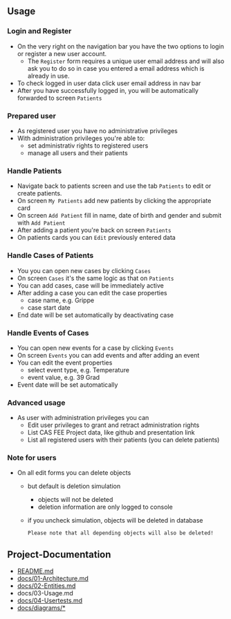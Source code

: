 ## Usage
### Login and Register
- On the very right on the navigation bar you have the two options to login or register a new user account.
  - The `Register` form requires a unique user email address and will also ask you to do so in case you entered a email address which is already in use.
- To check logged in user data click user email address in nav bar
- After you have successfully logged in, you will be automatically forwarded to screen `Patients`

### Prepared user
- As registered user you have no administrative privileges
- With administration privileges you're able to:
   - set administrativ rights to registered users
   - manage all users and their patients

### Handle Patients
- Navigate back to patients screen and use the tab `Patients` to edit or create patients.
- On screen `My Patients` add new patients by clicking the appropriate card
- On screen `Add Patient` fill in name, date of birth and gender and submit with `Add Patient`
- After adding a patient you're back on screen `Patients`
- On patients cards you can `Edit` previously entered data

### Handle Cases of Patients
- You you can open new cases by clicking `Cases`
- On screen `Cases` it's the same logic as that on `Patients`
- You can add cases, case will be immediately active
- After adding a case you can edit the case properties
  - case name, e.g. Grippe
  - case start date
- End date will be set automatically by deactivating case

### Handle Events of Cases
- You can open new events for a case by clicking `Events`
- On screen `Events` you can add events and after adding an event
- You can edit the event properties
  - select event type, e.g. Temperature
  - event value, e.g. 39 Grad
- Event date will be set automatically

### Advanced usage
- As user with administration privileges you can
  - Edit user privileges to grant and retract administration rights
  - List CAS FEE Project data, like github and presentation link
  - List all registered users with their patients (you can delete patients)

### Note for users
- On all edit forms you can delete objects
  - but default is deletion simulation
    - objects will not be deleted
    - deletion information are only logged to console
  - if you uncheck simulation, objects will be deleted in database
    
    ```
    Please note that all depending objects will also be deleted!
    ```

## Project-Documentation
- [README.md](https://github.com/elafari/CAS-FEE_project2/blob/master/README.md)
- [docs/01-Architecture.md](https://github.com/elafari/CAS-FEE_project2/blob/master/docs/01-Architecture.md)
- [docs/02-Entities.md](https://github.com/elafari/CAS-FEE_project2/blob/master/docs/02-Entities.md)
- docs/03-Usage.md
- [docs/04-Usertests.md](https://github.com/elafari/CAS-FEE_project2/blob/master/docs/04-Usertests.md)
- [docs/diagrams/*](https://github.com/elafari/CAS-FEE_project2/blob/master/docs/diagrams/)